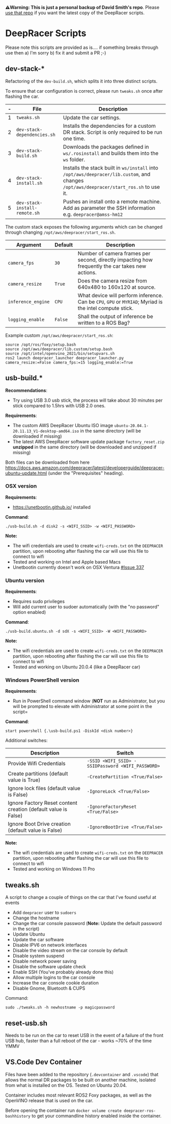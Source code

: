**⚠️Warning: This is just a personal backup of David Smith's repo**. Please [use that repo](https://github.com/davidfsmith/deepracer-scripts) if you want the latest copy of the DeepRacer scripts. 

# DeepRacer Scripts

Please note this scripts are provided as is.... if something breaks through use then a) I'm sorry b) fix it and submit a PR ;-)

## dev-stack-\*

Refactoring of the `dev-build.sh`, which splits it into three distinct scripts.

To ensure that car configuration is correct, please run `tweaks.sh` once after flashing the car.

| -   | File                          | Description                                                                                  |
| --- | ----------------------------- | -------------------------------------------------------------------------------------------- |
| 1   | `tweaks.sh`                   | Update the car settings.                                                                     |
| 2   | `dev-stack-dependencies.sh`   | Installs the dependencies for a custom DR stack. Script is only required to be run one time. |
| 3   | `dev-stack-build.sh`          | Downloads the packages defined in `ws/.rosinstall` and builds them into the `ws` folder.     |
| 4   | `dev-stack-install.sh`        | Installs the stack built in `ws/install` into `/opt/aws/deepracer/lib.custom`, and changes `/opt/aws/deepracer/start_ros.sh` to use it. |
| 5   | `dev-stack-install-remote.sh` | Pushes an install onto a remote machine. Add as parameter the SSH information e.g. `deepracer@amss-hm12` |


The custom stack exposes the following arguments which can be changed through changing `/opt/aws/deepracer/start_ros.sh`.

| Argument | Default | Description | 
| -------- | ------- | ----------- |
| `camera_fps` | `30` | Number of camera frames per second, directly impacting how frequently the car takes new actions. |
| `camera_resize` | `True` | Does the camera resize from 640x480 to 160x120 at source. | 
| `inference_engine` | `CPU` | What device will perform inference. Can be `CPU`, `GPU` or `MYRIAD`; Myriad is the intel compute stick. |
| `logging_enable` | `False` | Shall the output of inference be written to a ROS Bag? |

Example custom `/opt/aws/deepracer/start_ros.sh`:
    
    source /opt/ros/foxy/setup.bash
    source /opt/aws/deepracer/lib.custom/setup.bash
    source /opt/intel/openvino_2021/bin/setupvars.sh
    ros2 launch deepracer_launcher deepracer_launcher.py camera_resize:=False camera_fps:=15 logging_enable:=True

## usb-build.*

**Recommendations**:

- Try using USB 3.0 usb stick, the process will take about 30 minutes per stick compared to 1.5hrs with USB 2.0 ones.

**Requirements**:

- The custom AWS DeepRacer Ubuntu ISO image `ubuntu-20.04.1-20.11.13_V1-desktop-amd64.iso` in the same directory (will be downloaded if missing)
- The latest AWS DeepRacer software update package `factory_reset.zip` **unzipped** in the same directory (will be downloaded and unzipped if missing)

Both files can be downloaded from here https://docs.aws.amazon.com/deepracer/latest/developerguide/deepracer-ubuntu-update.html (under the "Prerequisites" heading).

### OSX version

**Requirements**:

- https://unetbootin.github.io/ installed

**Command**:

```
./usb-build.sh -d disk2 -s <WIFI_SSID> -w <WIFI_PASSWORD>
```

**Note:**

- The wifi credentials are used to create `wifi-creds.txt` on the `DEEPRACER` partition, upon rebooting after flashing the car will use this file to connect to wifi
- Tested and working on Intel and Apple based Macs
- Unetbootin currently doesn't work on OSX Ventura [#Issue 337](https://github.com/unetbootin/unetbootin/issues/337)

### Ubuntu version

**Requirements**:

- Requires sudo privileges
- Will add current user to sudoer automatically (with the "no password" option enabled)

**Command**:

```
./usb-build.ubuntu.sh -d sdX -s <WIFI_SSID> -W <WIFI_PASSWORD>
```

**Note:**

- The wifi credentials are used to create `wifi-creds.txt` on the `DEEPRACER` partition, upon rebooting after flashing the car will use this file to connect to wifi
- Tested and working on Ubuntu 20.0.4 (like a DeepRacer car)

### Windows PowerShell version

**Requirements**:

- Run in PowerShell command window (**NOT** run as Administrator, but you will be prompted to elevate with Administrator at some point in the script=

**Command**:

```
start powershell {.\usb-build.ps1 -DiskId <disk number>}
```

Additional switches:

Description                                                    | Switch
---------------------------------------------------------------|---------------------------------------------------
Provide Wifi Credentials                                       | `-SSID <WIFI_SSID> -SSIDPassword <WIFI_PASSWORD>`
Create partitions (default value is True)                      | `-CreatePartition <True/False>`
Ignore lock files (default value is False)                     | `-IgnoreLock <True/False>`
Ignore Factory Reset content creation (default value is False) | `-IgnoreFactoryReset <True/False>`
Ignore Boot Drive creation (default value is False)            | `-IgnoreBootDrive <True/False>`

**Note:**

- The wifi credentials are used to create `wifi-creds.txt` on the `DEEPRACER` partition, upon rebooting after flashing the car will use this file to connect to wifi
- Tested and working on Windows 11 Pro


## tweaks.sh

A script to change a couple of things on the car that I've found useful at events

- Add `deepracer` user to `sudoers`
- Change the hostname
- Change the car console password (**Note:** Update the default password in the script)
- Update Ubuntu
- Update the car software
- Disable IPV6 on network interfaces
- Disable the video stream on the car console by default
- Disable system suspend
- Disable network power saving
- Disable the software update check
- Enable SSH (You've probably already done this)
- Allow multiple logins to the car console
- Increase the car console cookie duration
- Disable Gnome, Bluetooth & CUPS

Command:

```
sudo ./tweaks.sh -h newhostname -p magicpassword
```

## reset-usb.sh

Needs to be run on the car to reset USB in the event of a failure of the front USB hub, faster than a full reboot of the car - works ~70% of the time YMMV

## VS.Code Dev Container

Files have been added to the repository (`.devcontainer` and `.vscode`) that allows the normal DR packages to be built on another machine, isolated from what is installed on the OS. Tested on Ubuntu 20.04.

Container includes most relevant ROS2 Foxy packages, as well as the OpenVINO release that is used on the car.

Before opening the container run `docker volume create deepracer-ros-bashhistory` to get your commandline history enabled inside the container.
